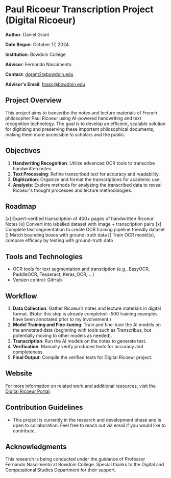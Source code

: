 # Paul Ricoeur Transcription Project (Digital Ricoeur)

**Author**: Daniel Grant  

**Date Begun**: October 17, 2024  

**Institution**: Bowdoin College  

**Advisor**: Fernando Nascimento  

**Contact**: [dgrant2@bowdoin.edu](mailto:dgrant2@bowdoin.edu)  

**Advisor's Email**: [fnasc@bowdoin.edu](mailto:fnasc@bowdoin.edu)


## Project Overview

This project aims to transcribe the notes and lecture materials of French philosopher Paul Ricoeur using AI-powered handwriting and text recognition technology. The goal is to develop an efficient, scalable solution for digitizing and preserving these important philosophical documents, making them more accessible to scholars and the public.


## Objectives

1. **Handwriting Recognition**: Utilize advanced OCR tools to transcribe handwritten notes.
2. **Text Processing**: Refine transcribed text for accuracy and readability.
3. **Digitization**: Organize and format the transcriptions for academic use.
4. **Analysis**: Explore methods for analyzing the transcribed data to reveal Ricoeur's thought processes and lecture methodologies.

## Roadmap

[x] Expert-verified transcription of 400+ pages of handwritten Ricoeur Notes
[x] Convert into labelled dataset with image + transcription pairs
[x] Complete text segmentation to create OCR training pipeline friendly dataset
[] Match bounding boxes with ground-truth data
[] Train OCR model(s), compare efficacy by testing with ground-truth data

## Tools and Technologies

- OCR tools for text segmentation and transciption (e.g., EasyOCR, PaddleOCR, Tesseract, Keras_OCR,... )
- Version control: GitHub

## Workflow

1. **Data Collection**: Gather Ricoeur’s notes and lecture materials in digital format. (Note: this step is already completed--500 training examples have been annotated prior to my involvement.)
2. **Model Training and Fine-tuning**: Train and fine-tune the AI models on the annotated data (beginning with tools such as Transcribus, but potentially moving to other models as needed).
3. **Transcription**: Run the AI models on the notes to generate text.
4. **Verification**: Manually verify produced texts for accuracy and completeness.
5. **Final Output**: Compile the verified texts for Digital Ricoeur project.

## Website

For more information on related work and additional resources, visit the [Digital Ricoeur Portal](https://www.digitalricoeurportal.org/digital-ricoeur/).


## Contribution Guidelines

- This project is currently in the research and development phase and is open to collaboration. Feel free to reach out via email if you would like to contribute.

## Acknowledgments

This research is being conducted under the guidance of Professor Fernando Nascimento at Bowdoin College. Special thanks to the Digital and Computational Studies Department for their support.


